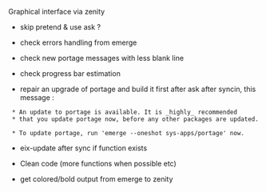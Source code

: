 Graphical interface via zenity
- skip pretend & use ask ?

- check errors handling from emerge
- check new portage messages with less blank line
- check progress bar estimation
- repair an upgrade of portage and build it first after ask
after syncin, this message :
```
 * An update to portage is available. It is _highly_ recommended
 * that you update portage now, before any other packages are updated.

 * To update portage, run 'emerge --oneshot sys-apps/portage' now.
```
- eix-update after sync if function exists

- Clean code (more functions when possible etc)

- get colored/bold output from emerge to zenity
